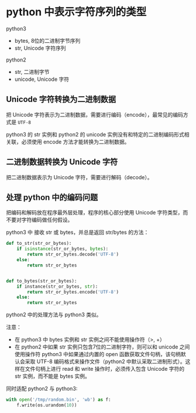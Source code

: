 # python 中表示字符序列的类型

python3

- bytes, 8位的二进制字节序列 
- str, Unicode 字符序列



python2

- str, 二进制字节
- unicode, Unicode 字符

## Unicode 字符转换为二进制数据

把 Unicode 字符表示为二进制数据，需要进行编码（encode），最常见的编码方式是 `UTF-8`

python3 的 str 实例和 python2 的 unicode 实例没有和特定的二进制编码形式相关联，必须使用 encode 方法才能转换为二进制数据。


## 二进制数据转换为 Unicode 字符

把二进制数据表示为 Unicode 字符，需要进行解码（decode）。


## 处理 python 中的编码问题

把编码和解码放在程序最外层处理，程序的核心部分使用 Unicode 字符类型，而不要对字符编码做任何假设。

python3 中 接收 str 或 bytes，并总是返回 str/bytes 的方法：

```python
def to_str(str_or_bytes):
    if isinstance(str_or_bytes, bytes):
        return str_or_bytes.decode('UTF-8')
    else:
        return str_or_bytes


def to_bytes(str_or_bytes):
    if instance(str_or_bytes, str):
        return str_or_bytes.encode('UTF-8')
    else:
        return str_or_bytes
```

python2 中的处理方法与 python3 类似。


注意：

- 在 python3 中 bytes 实例和 str 实例之间不能使用操作符（>, +）
- 在 python2 中如果 str 实例只包含7位的二进制字符，则可以和 unicode 之间使用操作符
python3 中如果通过内置的 open 函数获取文件句柄，该句柄默认会采取 UTF-8 编码格式来操作文件（python2 中默认采取二进制形式）。这样在文件句柄上进行 read 和 write 操作时，必须传入包含 Unicode 字符的 str 实例，而不能是 bytes 实例。

同时适配 python2 与 python3:

```python
with open('/tmp/random.bin', 'wb') as f:
    f.write(os.urandom(10))
```

